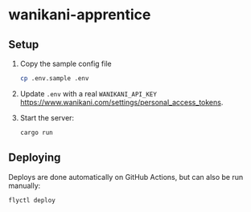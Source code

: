 wanikani-apprentice
===================

Setup
-----

1. Copy the sample config file

   ```sh
   cp .env.sample .env
   ```

2. Update ``.env`` with a real ``WANIKANI_API_KEY``
   https://www.wanikani.com/settings/personal_access_tokens.

3. Start the server:

   ```sh
   cargo run
   ```

Deploying
---------

Deploys are done automatically on GitHub Actions, but can also be run manually:

```sh
flyctl deploy
```
